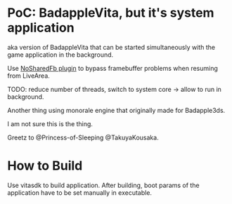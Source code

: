 # PoC: BadappleVita, but it's system application

aka version of BadappleVita that can be started simultaneously with the game application in the background.

Use [NoSharedFb plugin](https://github.com/GrapheneCt/NoSharedFb) to bypass framebuffer problems when resuming from LiveArea.

TODO: reduce number of threads, switch to system core -> allow to run in background.

Another thing using monorale engine that originally made for Badapple3ds.

I am not sure this is the thing.

Greetz to @Princess-of-Sleeping @TakuyaKousaka.

# How to Build

Use vitasdk to build application. After building, boot params of the application have to be set manually in executable.
